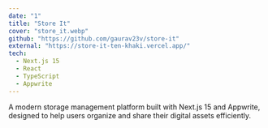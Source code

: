 ```yaml
---
date: "1"
title: "Store It"
cover: "store_it.webp"
github: "https://github.com/gaurav23v/store-it"
external: "https://store-it-ten-khaki.vercel.app/"
tech:
  - Next.js 15
  - React
  - TypeScript
  - Appwrite
---
```


A modern storage management platform built with Next.js 15 and Appwrite, designed to help users organize and share their digital assets efficiently.

